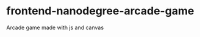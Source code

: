 frontend-nanodegree-arcade-game
===============================

Arcade game made with js and canvas
